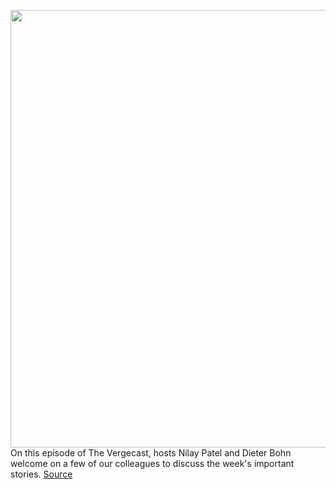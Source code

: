 <img src='https://cdn.vox-cdn.com/thumbor/130UY61h1GFCbYiQUU2MP1-P_Ao=/0x0:2040x1360/1200x800/filters:focal(857x517:1183x843)/cdn.vox-cdn.com/uploads/chorus_image/image/66802620/wjoel_180319_2394_facebook_006.0_1.0.jpg' width='700px' /><br/>
On this episode of The Vergecast, hosts Nilay Patel and Dieter Bohn welcome on a few of our colleagues to discuss the week's important stories.
<a href='https://www.theverge.com/2020/5/15/21259854/facebook-oversight-board-pixel-4a-streaming-wars-quibi-hbo-max-vergecast-405'> Source <a/>
